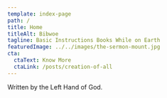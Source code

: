```yaml
---
template: index-page
path: /
title: Home
titleAlt: Bibwoe
tagline: Basic Instructions Books While on Earth
featuredImage: ../../images/the-sermon-mount.jpg
cta:
  ctaText: Know More
  ctaLink: /posts/creation-of-all
---
```


Written by the Left Hand of God.
